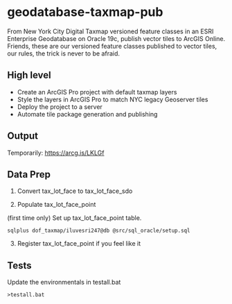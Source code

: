 # geodatabase-taxmap-pub

From New York City Digital Taxmap versioned feature classes in an ESRI Enterprise Geodatabase on Oracle 19c, publish vector tiles to ArcGIS Online.  Friends, these are our versioned feature classes published to vector tiles, our rules, the trick is never to be afraid.

## High level

* Create an ArcGIS Pro project with default taxmap layers
* Style the layers in ArcGIS Pro to match NYC legacy Geoserver tiles
* Deploy the project to a server
* Automate tile package generation and publishing

## Output

Temporarily: https://arcg.is/LKLGf

## Data Prep

1. Convert tax_lot_face to tax_lot_face_sdo

2. Populate tax_lot_face_point

(first time only) Set up tax_lot_face_point table.

```
sqlplus dof_taxmap/iluvesri247@db @src/sql_oracle/setup.sql
```

3. Register tax_lot_face_point if you feel like it



## Tests

Update the environmentals in testall.bat

```
>testall.bat 
```





